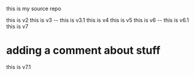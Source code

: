 this is my source repo

this is v2
this is v3
 -- this is v3.1
this is v4
this is v5
this is v6
  -- this is v6.1
this is v7
  # adding a comment about stuff
this is v7.1
